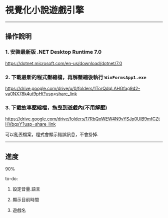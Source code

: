 # 視覺化小說遊戲引擎
***
## 操作說明

### 1. 安裝最新版 .NET Desktop Runtime 7.0

https://dotnet.microsoft.com/en-us/download/dotnet/7.0

### 2. 下載最新的程式壓縮檔，再解壓縮後執行 `WinFormsApp1.exe`

https://drive.google.com/drive/u/0/folders/1TorQdqLAHGfag942-va0NX78k4ut9pHt?usp=share_link

### 3. 下載故事壓縮檔，拖曳到遊戲內(不用解壓)

https://drive.google.com/drive/folders/17RbQoWEW4N9vYSJp0UlB9mfCZtHVbqxY?usp=share_link

可以亂丟檔案，程式會顯示錯誤訊息，不會掛掉.

***
## 進度

90%

to-do:

1. 設定音量.語言

2. 顯示目前時間

3. 遊戲名